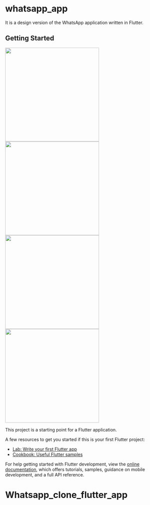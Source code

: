 # whatsapp_app

It is a design version of the WhatsApp application written in Flutter.

## Getting Started

<img src="https://github.com/user-attachments/assets/c9d9eaed-7df3-491c-9d98-3507a7e8e41a" width="300" />
<img src="https://github.com/user-attachments/assets/91419cf2-62fc-4a79-9a68-7511e731a1aa" width="300" />
<img src="https://github.com/user-attachments/assets/635cb312-66c3-438d-ae0b-27785aa892ef" width="300" />
<img src="https://github.com/user-attachments/assets/8a564222-bb40-4cb4-a65f-1058f25dfac8" width="300" />

This project is a starting point for a Flutter application.

A few resources to get you started if this is your first Flutter project:

- [Lab: Write your first Flutter app](https://docs.flutter.dev/get-started/codelab)
- [Cookbook: Useful Flutter samples](https://docs.flutter.dev/cookbook)

For help getting started with Flutter development, view the
[online documentation](https://docs.flutter.dev/), which offers tutorials,
samples, guidance on mobile development, and a full API reference.

# Whatsapp_clone_flutter_app
